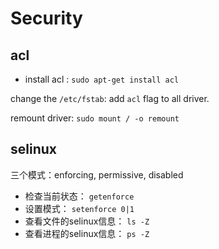 # Security

## acl

* install acl : `sudo apt-get install acl`

change the `/etc/fstab`: add `acl` flag to all driver.

remount driver: `sudo mount / -o remount`

## selinux

三个模式：enforcing, permissive, disabled

* 检查当前状态： `getenforce`
* 设置模式： `setenforce 0|1`
* 查看文件的selinux信息： `ls -Z`
* 查看进程的selinux信息： `ps -Z`